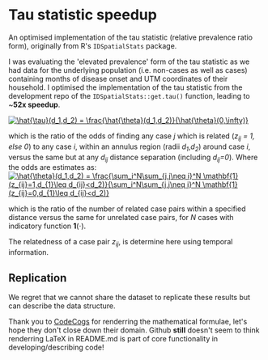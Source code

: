 # Tau statistic speedup
An optimised implementation of the tau statistic (relative prevalence ratio form), originally from R's `IDSpatialStats` package.

I was evaluating the 'elevated prevalence' form of the tau statistic as we had data for the underlying population (i.e. non-cases as well as cases) containing months of disease onset and UTM coordinates of their household. I optimised the implementation of the tau statistic from the development repo of the `IDSpatialStats::get.tau()` function, leading to ~**52x speedup**. 

<a href="https://www.codecogs.com/eqnedit.php?latex=\hat{\tau}(d_1,d_2)&space;=&space;\frac{\hat{\theta}(d_1,d_2)}{\hat{\theta}(0,\infty)}" target="_blank"><img src="https://latex.codecogs.com/gif.latex?\hat{\tau}(d_1,d_2)&space;=&space;\frac{\hat{\theta}(d_1,d_2)}{\hat{\theta}(0,\infty)}" title="\hat{\tau}(d_1,d_2) = \frac{\hat{\theta}(d_1,d_2)}{\hat{\theta}(0,\infty)}" /></a>

which is the ratio of the odds of finding any case *j* which is related (*z<sub>ij</sub> = 1, else 0*) to any case *i*, within an annulus region (radii *d<sub>1</sub>*,*d<sub>2</sub>*) around case *i*, versus the same but at any *d<sub>ij</sub>* distance separation (including *d<sub>ij</sub>=0*).
Where the odds are estimates as:
<a href="https://www.codecogs.com/eqnedit.php?latex=\hat{\theta}(d_1,d_2)&space;=&space;\frac{\sum_i^N\sum_{j,j\neq&space;i}^N&space;\mathbf{1}(z_{ij}=1,d_{1}\leq&space;d_{ij}<d_2)}{\sum_i^N\sum_{j,j\neq&space;i}^N&space;\mathbf{1}(z_{ij}=0,d_{1}\leq&space;d_{ij}<d_2)}" target="_blank"><img src="https://latex.codecogs.com/gif.latex?\hat{\theta}(d_1,d_2)&space;=&space;\frac{\sum_i^N\sum_{j,j\neq&space;i}^N&space;\mathbf{1}(z_{ij}=1,d_{1}\leq&space;d_{ij}<d_2)}{\sum_i^N\sum_{j,j\neq&space;i}^N&space;\mathbf{1}(z_{ij}=0,d_{1}\leq&space;d_{ij}<d_2)}" title="\hat{\theta}(d_1,d_2) = \frac{\sum_i^N\sum_{j,j\neq i}^N \mathbf{1}(z_{ij}=1,d_{1}\leq d_{ij}<d_2)}{\sum_i^N\sum_{j,j\neq i}^N \mathbf{1}(z_{ij}=0,d_{1}\leq d_{ij}<d_2)}" /></a>

which is the ratio of the number of related case pairs within a specified distance versus the same for unrelated case pairs, for *N* cases with indicatory function **1**(⋅). 

The relatedness of a case pair *z<sub>ij</sub>*, is determine here using temporal information.

## Replication
We regret that we cannot share the dataset to replicate these results but can describe the data structure.

Thank you to [CodeCogs](https://www.codecogs.com/latex/eqneditor.php "CodeCogs LaTeX equation editor, just copy+paste in the HTML they provide") for renderring the mathematical formulae, let's hope they don't close down their domain. Github **still** doesn't seem to think renderring LaTeX in README.md is part of core functionality in developing/describing code!
